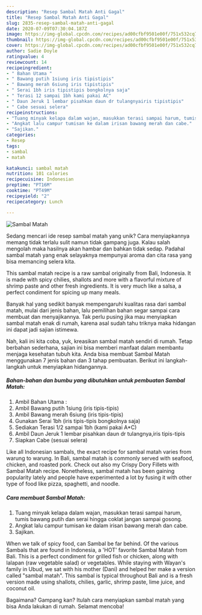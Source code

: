 ```yaml
---
description: "Resep Sambal Matah Anti Gagal"
title: "Resep Sambal Matah Anti Gagal"
slug: 2835-resep-sambal-matah-anti-gagal
date: 2020-07-09T07:30:04.187Z
image: https://img-global.cpcdn.com/recipes/ad00cfbf9501e00f/751x532cq70/sambal-matah-foto-resep-utama.jpg
thumbnail: https://img-global.cpcdn.com/recipes/ad00cfbf9501e00f/751x532cq70/sambal-matah-foto-resep-utama.jpg
cover: https://img-global.cpcdn.com/recipes/ad00cfbf9501e00f/751x532cq70/sambal-matah-foto-resep-utama.jpg
author: Sadie Doyle
ratingvalue: 4
reviewcount: 14
recipeingredient:
- " Bahan Utama "
- " Bawang putih 1siung iris tipistipis"
- " Bawang merah 6siung iris tipistipis"
- " Serai 1bh iris tipistipis bongkolnya saja"
- " Terasi 12 sampai 1bh kami pakai AC"
- " Daun Jeruk 1 lembar pisahkan daun dr tulangnyairis tipistipis"
- " Cabe sesuai selera"
recipeinstructions:
- "Tuang minyak kelapa dalam wajan, masukkan terasi sampai harum, tumis bawang putih dan serai hingga coklat jangan sampai gosong."
- "Angkat lalu campur tumisan ke dalam irisan bawang merah dan cabe."
- "Sajikan."
categories:
- Resep
tags:
- sambal
- matah

katakunci: sambal matah 
nutrition: 101 calories
recipecuisine: Indonesian
preptime: "PT16M"
cooktime: "PT49M"
recipeyield: "2"
recipecategory: Lunch

---
```



![Sambal Matah](https://img-global.cpcdn.com/recipes/ad00cfbf9501e00f/751x532cq70/sambal-matah-foto-resep-utama.jpg)

Sedang mencari ide resep sambal matah yang unik? Cara menyiapkannya memang tidak terlalu sulit namun tidak gampang juga. Kalau salah mengolah maka hasilnya akan hambar dan bahkan tidak sedap. Padahal sambal matah yang enak selayaknya mempunyai aroma dan cita rasa yang bisa memancing selera kita.

This sambal matah recipe is a raw sambal originally from Bali, Indonesia. It is made with spicy chilies, shallots and more with a flavorful mixture of shrimp paste and other fresh ingredients. It is very much like a salsa, a perfect condiment for spicing up many meals.

Banyak hal yang sedikit banyak mempengaruhi kualitas rasa dari sambal matah, mulai dari jenis bahan, lalu pemilihan bahan segar sampai cara membuat dan menyajikannya. Tak perlu pusing jika mau menyiapkan sambal matah enak di rumah, karena asal sudah tahu triknya maka hidangan ini dapat jadi sajian istimewa.


Nah, kali ini kita coba, yuk, kreasikan sambal matah sendiri di rumah. Tetap berbahan sederhana, sajian ini bisa memberi manfaat dalam membantu menjaga kesehatan tubuh kita. Anda bisa membuat Sambal Matah menggunakan 7 jenis bahan dan 3 tahap pembuatan. Berikut ini langkah-langkah untuk menyiapkan hidangannya.

<!--inarticleads1-->

##### Bahan-bahan dan bumbu yang dibutuhkan untuk pembuatan Sambal Matah:

1. Ambil  Bahan Utama :
1. Ambil  Bawang putih 1siung (iris tipis-tipis)
1. Ambil  Bawang merah 6siung (iris tipis-tipis)
1. Gunakan  Serai 1bh (iris tipis-tipis bongkolnya saja)
1. Sediakan  Terasi 1/2 sampai 1bh (kami pakai A*C)
1. Ambil  Daun Jeruk 1 lembar pisahkan daun dr tulangnya,iris tipis-tipis
1. Siapkan  Cabe (sesuai selera)


Like all Indonesian sambals, the exact recipe for sambal matah varies from warung to warung. In Bali, sambal matah is commonly served with seafood, chicken, and roasted pork. Check out also my Crispy Dory Fillets with Sambal Matah recipe. Nonetheless, sambal matah has been gaining popularity lately and people have experimented a lot by fusing it with other type of food like pizza, spaghetti, and noodle. 

<!--inarticleads2-->

##### Cara membuat Sambal Matah:

1. Tuang minyak kelapa dalam wajan, masukkan terasi sampai harum, tumis bawang putih dan serai hingga coklat jangan sampai gosong.
1. Angkat lalu campur tumisan ke dalam irisan bawang merah dan cabe.
1. Sajikan.


When we talk of spicy food, can Sambal be far behind. Of the various Sambals that are found in Indonesia, a &#39;HOT&#39; favorite Sambal Matah from Bali. This is a perfect condiment for grilled fish or chicken, along with lalapan (raw vegetable salad) or vegetables. While staying with Wayan&#39;s family in Ubud, we sat with his mother (Dani) and helped her make a version called &#34;sambal matah&#34;. This sambal is typical throughout Bali and is a fresh version made using shallots, chilies, garlic, shrimp paste, lime juice, and coconut oil. 

Bagaimana? Gampang kan? Itulah cara menyiapkan sambal matah yang bisa Anda lakukan di rumah. Selamat mencoba!

